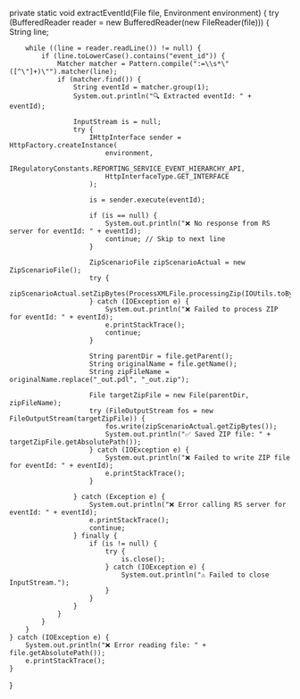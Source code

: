 private static void extractEventId(File file, Environment environment) {
    try (BufferedReader reader = new BufferedReader(new FileReader(file))) {
        String line;

        while ((line = reader.readLine()) != null) {
            if (line.toLowerCase().contains("event_id")) {
                Matcher matcher = Pattern.compile(":=\\s*\"([^\"]+)\"").matcher(line);
                if (matcher.find()) {
                    String eventId = matcher.group(1);
                    System.out.println("🔍 Extracted eventId: " + eventId);

                    InputStream is = null;
                    try {
                        IHttpInterface sender = HttpFactory.createInstance(
                            environment,
                            IRegulatoryConstants.REPORTING_SERVICE_EVENT_HIERARCHY_API,
                            HttpInterfaceType.GET_INTERFACE
                        );

                        is = sender.execute(eventId);

                        if (is == null) {
                            System.out.println("❌ No response from RS server for eventId: " + eventId);
                            continue; // Skip to next line
                        }

                        ZipScenarioFile zipScenarioActual = new ZipScenarioFile();
                        try {
                            zipScenarioActual.setZipBytes(ProcessXMLFile.processingZip(IOUtils.toByteArray(is)));
                        } catch (IOException e) {
                            System.out.println("❌ Failed to process ZIP for eventId: " + eventId);
                            e.printStackTrace();
                            continue;
                        }

                        String parentDir = file.getParent();
                        String originalName = file.getName();
                        String zipFileName = originalName.replace("_out.pdl", "_out.zip");

                        File targetZipFile = new File(parentDir, zipFileName);
                        try (FileOutputStream fos = new FileOutputStream(targetZipFile)) {
                            fos.write(zipScenarioActual.getZipBytes());
                            System.out.println("✅ Saved ZIP file: " + targetZipFile.getAbsolutePath());
                        } catch (IOException e) {
                            System.out.println("❌ Failed to write ZIP file for eventId: " + eventId);
                            e.printStackTrace();
                        }

                    } catch (Exception e) {
                        System.out.println("❌ Error calling RS server for eventId: " + eventId);
                        e.printStackTrace();
                        continue;
                    } finally {
                        if (is != null) {
                            try {
                                is.close();
                            } catch (IOException e) {
                                System.out.println("⚠️ Failed to close InputStream.");
                            }
                        }
                    }
                }
            }
        }
    } catch (IOException e) {
        System.out.println("❌ Error reading file: " + file.getAbsolutePath());
        e.printStackTrace();
    }
}
